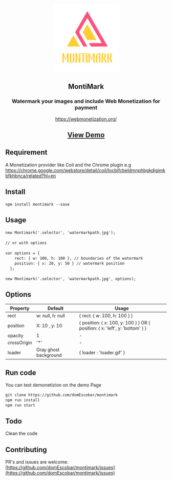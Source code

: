  <div align="center">

<img src="demo/watermark.png" />
  <h2>MontiMark</h2>
  <h3>Watermark your images and include Web Monetization for payment</h3>

  https://webmonetization.org/

  <h2>
    <a href="https://nokol.net/montimark/">View Demo</a>
    </h2>

</div>

## Requirement

A Monetization provider like Coil and the Chrome plugin e.g
https://chrome.google.com/webstore/detail/coil/locbifcbeldmnphbgkdigjmkbfkhbnca/related?hl=en


## Install
````
npm install montimark --save
````


## Usage

```
new Montimark('.selector', 'watermarkpath.jpg');

// or with options

var options = { 
    rect: { w: 100, h: 100 }, // boundaries of the watermark
    position: { x: 20, y: 50 } // watermark position
  };

new Montimark('.selector', 'watermarkpath.jpg', options);
```

## Options


| Property    | Default               | Usage                                                                           |
| ----------- | --------------------- | ------------------------------------------------------------------------------- |
| rect        | w: null, h: null      | {  rect: { w: 100, h: 100 } }                                                   |
| position    | X: 10 , y: 10         | {  position: { x: 100, y: 100 } } OR  {  position: { x: 'left', y: 'bottom' } } |
| opacity     | 1                     | -                                                                               |
| crossOrigin | '*'                   | -                                                                               |
| loader      | Gray ghost background | { loader : 'loader.gif' }                                                       |

## Run code
You can test demonetizion on the demo Page
```
git clone https://github.com/domEscobar/montimark
npm run install
npm run start
```

## Todo
Clean the code


## Contributing

PR's and issues are welcome:
[https://github.com/domEscobar/montimark/issues](https://github.com/domEscobar/montimark/issues)
